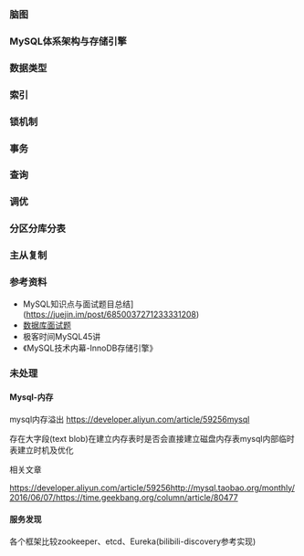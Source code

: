 ### 脑图

### MySQL体系架构与存储引擎

### 数据类型

### 索引

### 锁机制

### 事务

### 查询

### 调优

### 分区分库分表

### 主从复制



### 参考资料

- MySQL知识点与面试题目总结](https://juejin.im/post/6850037271233331208)
- [数据库面试题](https://mp.weixin.qq.com/s/lRCf17ymF1DU0ZIErclebA)
- 极客时间MySQL45讲
- 《MySQL技术内幕-InnoDB存储引擎》

### 未处理

#### Mysql-内存

mysql内存溢出 https://developer.aliyun.com/article/59256mysql

存在大字段(text blob)在建立内存表时是否会直接建立磁盘内存表mysql内部临时表建立时机及优化

相关文章

https://developer.aliyun.com/article/59256http://mysql.taobao.org/monthly/2016/06/07/https://time.geekbang.org/column/article/80477

#### 服务发现

各个框架比较zookeeper、etcd、Eureka(bilibili-discovery参考实现)

